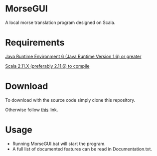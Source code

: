 # MorseGUI
A local morse translation program designed on Scala.

# Requirements
[Java Runtime Environment 6 (Java Runtime Version 1.6) or greater](https://www.java.com/en/)

[Scala 2.11.X (preferably 2.11.6) to compile](http://www.scala-lang.org/download/)

# Download
To download with the source code simply clone this repository.

Otherwise follow [this](https://db.tt/gHEgmanz) link.

# Usage
* Running MorseGUI.bat will start the program.
* A full list of documented features can be read in Documentation.txt.
